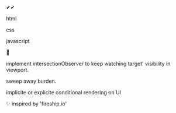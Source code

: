 
✔✔


html


css


javascript










🙌


implement intersectionObserver to keep watching target' visibility in viewport.


sweep away burden.


implicite or explicite conditional rendering on UI








✨
inspired by 'fireship.io'
